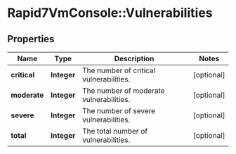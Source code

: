 # Rapid7VmConsole::Vulnerabilities

## Properties
Name | Type | Description | Notes
------------ | ------------- | ------------- | -------------
**critical** | **Integer** | The number of critical vulnerabilities. | [optional] 
**moderate** | **Integer** | The number of moderate vulnerabilities. | [optional] 
**severe** | **Integer** | The number of severe vulnerabilities. | [optional] 
**total** | **Integer** | The total number of vulnerabilities. | [optional] 


